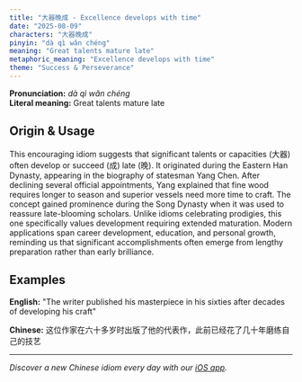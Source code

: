 ```yaml
---
title: "大器晚成 - Excellence develops with time"
date: "2025-08-09"
characters: "大器晚成"
pinyin: "dà qì wǎn chéng"
meaning: "Great talents mature late"
metaphoric_meaning: "Excellence develops with time"
theme: "Success & Perseverance"
---
```


**Pronunciation:** *dà qì wǎn chéng*  
**Literal meaning:** Great talents mature late

## Origin & Usage

This encouraging idiom suggests that significant talents or capacities (大器) often develop or succeed (成) late (晚). It originated during the Eastern Han Dynasty, appearing in the biography of statesman Yang Chen. After declining several official appointments, Yang explained that fine wood requires longer to season and superior vessels need more time to craft. The concept gained prominence during the Song Dynasty when it was used to reassure late-blooming scholars. Unlike idioms celebrating prodigies, this one specifically values development requiring extended maturation. Modern applications span career development, education, and personal growth, reminding us that significant accomplishments often emerge from lengthy preparation rather than early brilliance.

## Examples

**English:** "The writer published his masterpiece in his sixties after decades of developing his craft"

**Chinese:** 这位作家在六十多岁时出版了他的代表作，此前已经花了几十年磨练自己的技艺

---

*Discover a new Chinese idiom every day with our [iOS app](https://apps.apple.com/us/app/daily-chinese-idioms/id6740611324).*
